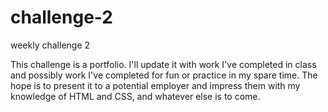 # challenge-2
weekly challenge 2

This challenge is a portfolio. I'll update it with work I've completed in class and possibly work I've completed for fun or practice in my spare time.
The hope is to present it to a potential employer and impress them with my knowledge of HTML and CSS, and whatever else is to come.
